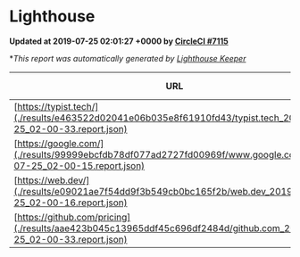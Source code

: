 
# Lighthouse

**Updated at 2019-07-25 02:01:27 +0000 by [CircleCI #7115](https://circleci.com/gh/ItinerisLtd/lighthouse-keeper-example/7115)**

**This report was automatically generated by [Lighthouse Keeper](https://github.com/itinerisltd/lighthouse-keeper)*

| URL | Performance | Accessibility | Best Practices | SEO | PWA | Updated At |
| --- | --- | --- | --- | --- | --- | --- |
| [https://typist.tech/](./results/e463522d02041e06b035e8f61910fd43/typist.tech_2019-07-25_02-00-33.report.json) |  |  |  |  |  | 2019-07-25T02:00:33.440Z |
| [https://google.com/](./results/99999ebcfdb78df077ad2727fd00969f/www.google.com_2019-07-25_02-00-15.report.json) | 0.95 | 0.86 | 0.93 | 0.83 | 0.56 | 2019-07-25T02:00:15.675Z |
| [https://web.dev/](./results/e09021ae7f54dd9f3b549cb0bc165f2b/web.dev_2019-07-25_02-00-16.report.json) | 0.81 | 0.9 | 1 | 0.96 | 1 | 2019-07-25T02:00:16.593Z |
| [https://github.com/pricing](./results/aae423b045c13965ddf45c696df2484d/github.com_2019-07-25_02-00-33.report.json) | 0.92 | 0.93 | 0.93 | 0.92 | 0.56 | 2019-07-25T02:00:33.724Z |
